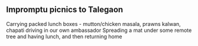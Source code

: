 ## Impromptu picnics to Talegaon

Carrying packed lunch boxes - mutton/chicken masala, prawns kalwan, chapati
driving in our own ambassador 
Spreading a mat under some remote tree and having lunch, and then returning home

